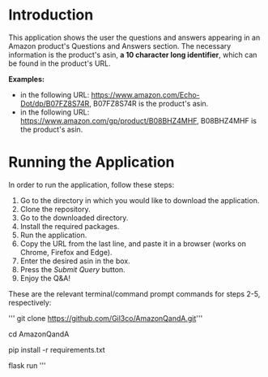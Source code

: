 # Introduction
This application shows the user the questions and answers appearing in an Amazon product's Questions and Answers section.
The necessary information is the product's asin, **a 10 character long identifier**, which can be found in the product's URL.

**Examples:**
- in the following URL: https://www.amazon.com/Echo-Dot/dp/B07FZ8S74R,
  B07FZ8S74R is the product's asin.
- in the following URL: https://www.amazon.com/gp/product/B08BHZ4MHF,
  B08BHZ4MHF is the product's asin.

# Running the Application
In order to run the application, follow these steps:
1. Go to the directory in which you would like to download the application.
2. Clone the repository.
3. Go to the downloaded directory.
4. Install the required packages.
5. Run the application.
6. Copy the URL from the last line, and paste it in a browser (works on Chrome, Firefox and Edge).
7. Enter the desired asin in the box.
8. Press the *Submit Query* button.
9. Enjoy the Q&A!

These are the relevant terminal/command prompt commands for steps 2-5, respectively:

''' git clone https://github.com/Gil3co/AmazonQandA.git'''

cd AmazonQandA

pip install -r requirements.txt

flask run
'''
